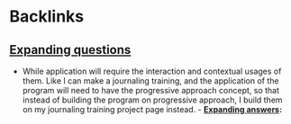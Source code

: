 
# Backlinks
## [Expanding questions](<Expanding questions.md>)
- While application will require the interaction and contextual usages of them. Like I can make a journaling training, and the application of the program will need to have the progressive approach concept, so that instead of building the program on progressive approach, I build them on my journaling training project page instead.
        - **[Expanding answers](<Expanding answers.md>):**

